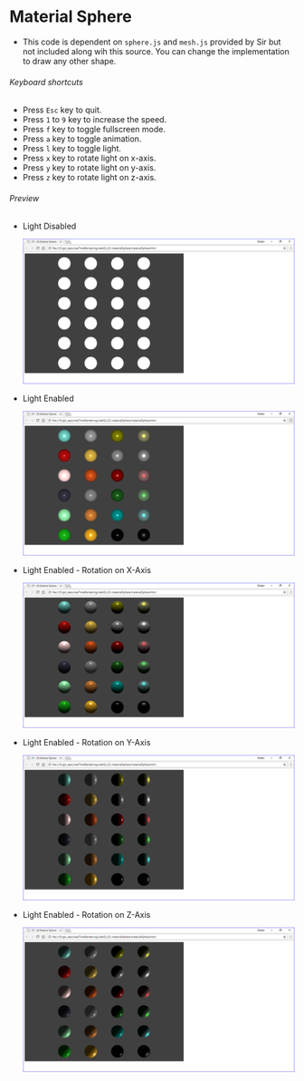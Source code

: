 # Material Sphere

*   This code is dependent on `sphere.js` and `mesh.js` provided by Sir but not included along wih this source. You can change the implementation to draw any other shape.

###### Keyboard shortcuts

*   Press `Esc` key to quit.
*   Press `1` to `9` key to increase the speed.
*   Press `f` key to toggle fullscreen mode.
*   Press `a` key to toggle animation.
*   Press `l` key to toggle light.
*   Press `x` key to rotate light on x-axis.
*   Press `y` key to rotate light on y-axis.
*   Press `z` key to rotate light on z-axis.

###### Preview

*   Light Disabled

    ![lightsDisabled][lights-disabled-image]

*   Light Enabled

    ![lightsEnabled][lights-enabled-image]

*   Light Enabled - Rotation on X-Axis

    ![lightsEnabled][lights-enabled-x-axis-image]

*   Light Enabled - Rotation on Y-Axis

    ![lightsEnabled][lights-enabled-y-axis-image]

*   Light Enabled - Rotation on Z-Axis

    ![lightsEnabled][lights-enabled-z-axis-image]

[//]: # "Image declaration"
[lights-disabled-image]: ./preview/lightsDisabled.png "Lights Disabled"
[lights-enabled-image]: ./preview/lightsEnabled.png "Lights Enabled"
[lights-enabled-x-axis-image]: ./preview/lightsEnabledXAxis.png "Light Enabled - Rotation on X-Axis"
[lights-enabled-y-axis-image]: ./preview/lightsEnabledYAxis.png "Light Enabled - Rotation on Y-Axis"
[lights-enabled-z-axis-image]: ./preview/lightsEnabledZAxis.png "Light Enabled - Rotation on Z-Axis"
